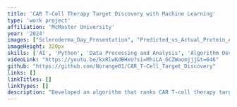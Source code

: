 ```yaml
---
title: 'CAR T-Cell Therapy Target Discovery with Machine Learning'
type: 'work project'
affiliation: 'McMaster University'
year: '2024'
images: ["Scleroderma_Day_Presentation", "Predicted_vs_Actual_Protein_Abundance", "Target_Effectiveness_Plot"]
imageHeight: 320px
skills: ['AI', 'Python', 'Data Processing and Analysis', 'Algorithm Development', 'Research', 'Writing']
videoLink: "https://youtu.be/kxRlwKdBHxU?si=MhiLA_GCZWaomjjj&t=646"
github: "https://github.com/Norange01/CAR_T-Cell_Target_Discovery"
links: []
linkTitles: []
linkTypes: []
description: "Developed an algorithm that ranks CAR T-cell therapy targets on the basis of predicted efficacy for autoimmune diseases using single cell RNA sequence data. I learned machine learning from scratch that summer after recieving an NSERC fund to do research on the topic, and was able to finish it by the end of the term and even present it in the live stream of Scleroderma Canada in world scleroderma day of 2024!"
---
```

